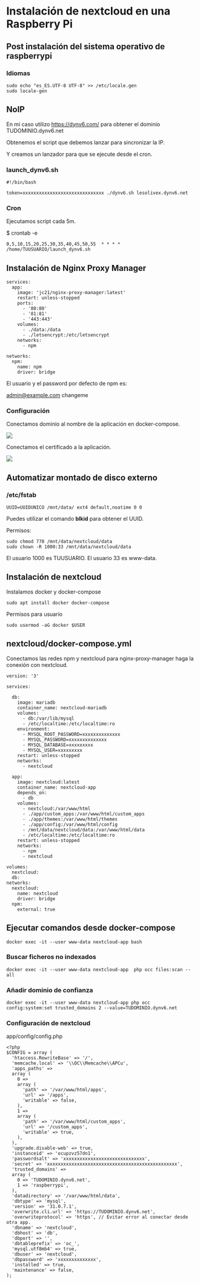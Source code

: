 # Instalación de nextcloud en una Raspberry Pi

## Post instalación del sistema operativo de  raspberrypi

### Idiomas

    sudo echo "es_ES.UTF-8 UTF-8" >> /etc/locale.gen
    sudo locale-gen

## NoIP

En mi caso utilizo https://dynv6.com/ para obtener el dominio TUDOMINIO.dynv6.net

Obtenemos el script que debemos lanzar para sincronizar la IP.

Y creamos un lanzador para que se ejecute desde el cron.

### launch_dynv6.sh

```
#!/bin/bash

token=xxxxxxxxxxxxxxxxxxxxxxxxxxxxxx ./dynv6.sh lesolivex.dynv6.net
```

### Cron

Ejecutamos script cada 5m.

$ crontab -e

```
0,5,10,15,20,25,30,35,40,45,50,55  * * * * /home/TUUSUARIO/launch_dynv6.sh
```

## Instalación de Nginx Proxy Manager

```
services:
  app:
    image: 'jc21/nginx-proxy-manager:latest'
    restart: unless-stopped
    ports:
      - '80:80'
      - '81:81'
      - '443:443'
    volumes:
      - ./data:/data
      - ./letsencrypt:/etc/letsencrypt
    networks:
      - npm

networks:
  npm:
    name: npm
    driver: bridge
```


El usuario y el password por defecto de npm es:

admin@example.com changeme

### Configuración

Conectamos dominio al nombre de la aplicación en docker-compose.

![](../img/raspberrypi/raspberrypi-01.png)

Conectamos el certificado a la aplicación.

![](../img/raspberrypi/raspberrypi-02.png)



## Automatizar montado de disco externo

### /etc/fstab

    UUID=UUIDUNICO /mnt/data/ ext4 default,noatime 0 0

Puedes utilizar el comando **blkid** para obtener el UUID.

Permisos:

    sudo chmod 770 /mnt/data/nextcloud/data
    sudo chown -R 1000:33 /mnt/data/nextcloud/data

El usuario 1000 es TUUSUARIO.
El usuario 33 es www-data.


## Instalación de nextcloud

Instalamos docker y docker-compose

    sudo apt install docker docker-compose

Permisos para usuario

    sudo usermod -aG docker $USER

## nextcloud/docker-compose.yml

Conectamos las redes npm y nextcloud para nginx-proxy-manager haga la conexión con nextcloud.

```
version: '3'

services:

  db:
    image: mariadb
    container_name: nextcloud-mariadb
    volumes:
      - db:/var/lib/mysql
      - /etc/localtime:/etc/localtime:ro
    environment:
      - MYSQL_ROOT_PASSWORD=xxxxxxxxxxxxxx
      - MYSQL_PASSWORD=xxxxxxxxxxxxxx
      - MYSQL_DATABASE=xxxxxxxxx
      - MYSQL_USER=xxxxxxxxx
    restart: unless-stopped
    networks:
      - nextcloud

  app:
    image: nextcloud:latest
    container_name: nextcloud-app
    depends_on:
      - db
    volumes:
      - nextcloud:/var/www/html
      - ./app/custom_apps:/var/www/html/custom_apps
      - ./app/themes:/var/www/html/themes
      - ./app/config:/var/www/html/config
      - /mnt/data/nextcloud/data:/var/www/html/data
      - /etc/localtime:/etc/localtime:ro
    restart: unless-stopped
    networks:
      - npm
      - nextcloud

volumes:
  nextcloud:
  db:
networks:
  nextcloud:
    name: nextcloud
    driver: bridge
  npm:
    external: true
```

## Ejecutar comandos desde docker-compose

    docker exec -it --user www-data nextcloud-app bash

### Buscar ficheros no indexados

    docker exec -it --user www-data nextcloud-app  php occ files:scan --all

### Añadir dominio de confianza

    docker exec -it --user www-data nextcloud-app php occ config:system:set trusted_domains 2 --value=TUDOMINIO.dynv6.net

### Configuración de nextcloud

app/config/config.php

```
<?php
$CONFIG = array (
  'htaccess.RewriteBase' => '/',
  'memcache.local' => '\\OC\\Memcache\\APCu',
  'apps_paths' =>
  array (
    0 =>
    array (
      'path' => '/var/www/html/apps',
      'url' => '/apps',
      'writable' => false,
    ),
    1 =>
    array (
      'path' => '/var/www/html/custom_apps',
      'url' => '/custom_apps',
      'writable' => true,
    ),
  ),
  'upgrade.disable-web' => true,
  'instanceid' => 'ocupzvz57dn1',
  'passwordsalt' => 'xxxxxxxxxxxxxxxxxxxxxxxxxxxxxx',
  'secret' => 'xxxxxxxxxxxxxxxxxxxxxxxxxxxxxxxxxxxxxxxxxxxxxxxx',
  'trusted_domains' =>
  array (
    0 => 'TUDOMINIO.dynv6.net',
    1 => 'raspberrypi',
  ),
  'datadirectory' => '/var/www/html/data',
  'dbtype' => 'mysql',
  'version' => '31.0.7.1',
  'overwrite.cli.url' => 'https://TUDOMINIO.dynv6.net',
  'overwriteprotocol' => 'https', // Evitar error al conectar desde otra app.
  'dbname' => 'nextcloud',
  'dbhost' => 'db',
  'dbport' => '',
  'dbtableprefix' => 'oc_',
  'mysql.utf8mb4' => true,
  'dbuser' => 'nextcloud',
  'dbpassword' => 'xxxxxxxxxxxxxx',
  'installed' => true,
  'maintenance' => false,
);
```
